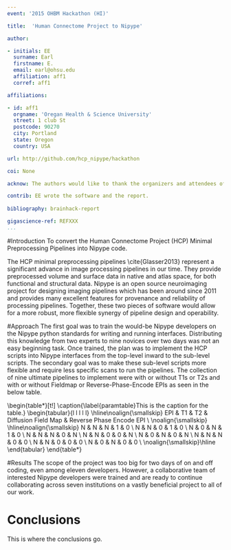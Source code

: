 ```yaml
---
event: '2015 OHBM Hackathon (HI)'

title:  'Human Connectome Project to Nipype'

author:

- initials: EE
  surname: Earl
  firstname: E.
  email: earl@ohsu.edu
  affiliation: aff1
  corref: aff1

affiliations: 

- id: aff1
  orgname: 'Oregan Health & Science University'
  street: 1 club St
  postcode: 90270
  city: Portland
  state: Oregon
  country: USA

url: http://github.com/hcp_nipype/hackathon

coi: None

acknow: The authors would like to thank the organizers and attendees of the 2015 OHBM Hackathon.

contrib: EE wrote the software and the report.
  
bibliography: brainhack-report

gigascience-ref: REFXXX
...
```


#Introduction
To convert the Human Connectome Project (HCP) Minimal Preprocessing Pipelines into Nipype code.

The HCP minimal preprocessing pipelines \cite{Glasser2013} represent a significant advance in image processing pipelines in our time. They provide preprocessed volume and surface data in native and atlas space, for both functional and structural data. Nipype is an open source neuroimaging project for designing imaging pipelines which has been around since 2011 and provides many excellent features for provenance and reliability of processing pipelines. Together, these two pieces of software would allow for a more robust, more flexible synergy of pipeline design and operability.

#Approach
The first goal was to train the would-be Nipype developers on the Nipype python standards for writing and running interfaces.  Distributing this knowledge from two experts to nine novices over two days was not an easy beginning task.  Once trained, the plan was to implement the HCP scripts into Nipype interfaces from the top-level inward to the sub-level scripts. The secondary goal was to make these sub-level scripts more flexible and require less specific scans to run the pipelines. The collection of nine ultimate pipelines to implement were with or without T1s or T2s and with or without Fieldmap or Reverse-Phase-Encode EPIs as seen in the below table.

\begin{table*}[t!]
\caption{\label{paramtable}This is the caption for the table.}
\begin{tabular}{l l l l l}
 \hline\noalign{\smallskip}
          EPI & T1 & T2 & Diffusion Field Map & Reverse Phase Encode EPI \\
    \noalign{\smallskip}
    \hline\noalign{\smallskip}
          N & N & N & 1 & 0 \\
		  N & N & 0 & 1 & 0 \\
		  N & 0 & N & 1 & 0 \\
		  N & N & N & 0 & N \\
		  N & N & 0 & 0 & N \\
		  N & 0 & N & 0 & N \\
		  N & N & N & 0 & 0 \\
		  N & N & 0 & 0 & 0 \\
		  N & 0 & N & 0 & 0 \\
  \noalign{\smallskip}\hline
\end{tabular}
\end{table*}


#Results
The scope of the project was too big for two days of on and off coding, even among eleven developers.  However, a collaborative team of interested Nipype developers were trained and are ready to continue collaborating across seven institutions on a vastly beneficial project to all of our work.

# Conclusions
This is where the conclusions go.